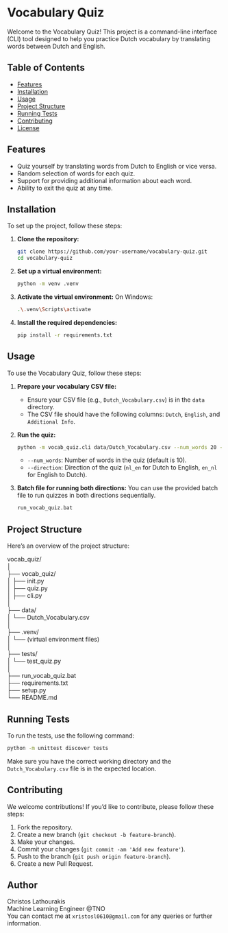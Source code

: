 # Vocabulary Quiz

Welcome to the Vocabulary Quiz! This project is a command-line interface (CLI) tool designed to help you practice Dutch vocabulary by translating words between Dutch and English.

## Table of Contents
- [Features](#features)
- [Installation](#installation)
- [Usage](#usage)
- [Project Structure](#project-structure)
- [Running Tests](#running-tests)
- [Contributing](#contributing)
- [License](#license)

## Features
- Quiz yourself by translating words from Dutch to English or vice versa.
- Random selection of words for each quiz.
- Support for providing additional information about each word.
- Ability to exit the quiz at any time.

## Installation
To set up the project, follow these steps:

1. **Clone the repository:**
    ```bash
    git clone https://github.com/your-username/vocabulary-quiz.git
    cd vocabulary-quiz
    ```

2. **Set up a virtual environment:**
    ```bash
    python -m venv .venv
    ```

3. **Activate the virtual environment:**
   On Windows:
    ```bash
    .\.venv\Scripts\activate
    ```

4. **Install the required dependencies:**
    ```bash
    pip install -r requirements.txt
    ```

## Usage
To use the Vocabulary Quiz, follow these steps:

1. **Prepare your vocabulary CSV file:**
    - Ensure your CSV file (e.g., `Dutch_Vocabulary.csv`) is in the `data` directory.
    - The CSV file should have the following columns: `Dutch`, `English`, and `Additional Info`.

2. **Run the quiz:**
    ```bash
    python -m vocab_quiz.cli data/Dutch_Vocabulary.csv --num_words 20 --direction nl_en
    ```

    - `--num_words`: Number of words in the quiz (default is 10).
    - `--direction`: Direction of the quiz (`nl_en` for Dutch to English, `en_nl` for English to Dutch).

3. **Batch file for running both directions:**
    You can use the provided batch file to run quizzes in both directions sequentially.
    ```bash
    run_vocab_quiz.bat
    ```

## Project Structure
Here’s an overview of the project structure:

vocab_quiz/<br>
│<br>
├── vocab_quiz/<br>
│ ├── init.py<br>
│ ├── quiz.py<br>
│ ├── cli.py<br>
│<br>
├── data/<br>
│ └── Dutch_Vocabulary.csv<br>
│<br>
├── .venv/<br>
│ └── (virtual environment files)<br>
│<br>
├── tests/<br>
│ └── test_quiz.py<br>
│<br>
├── run_vocab_quiz.bat<br>
├── requirements.txt<br>
├── setup.py<br>
└── README.md

## Running Tests
To run the tests, use the following command:

```bash
python -m unittest discover tests
```

Make sure you have the correct working directory and the `Dutch_Vocabulary.csv` file is in the expected location.

## Contributing
We welcome contributions! If you’d like to contribute, please follow these steps:

1. Fork the repository.
2. Create a new branch (`git checkout -b feature-branch`).
3. Make your changes.
4. Commit your changes (`git commit -am 'Add new feature'`).
5. Push to the branch (`git push origin feature-branch`).
6. Create a new Pull Request.

## Author
Christos Lathourakis<br>
Machine Learning Engineer @TNO<br>
You can contact me at `xristosl0610@gmail.com` for any queries or further information.